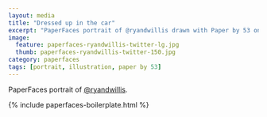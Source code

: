 ```yaml
---
layout: media
title: "Dressed up in the car"
excerpt: "PaperFaces portrait of @ryandwillis drawn with Paper by 53 on an iPad."
image: 
  feature: paperfaces-ryandwillis-twitter-lg.jpg
  thumb: paperfaces-ryandwillis-twitter-150.jpg
category: paperfaces
tags: [portrait, illustration, paper by 53]
---
```


PaperFaces portrait of [@ryandwillis](http://twitter.com/ryandwillis).

{% include paperfaces-boilerplate.html %}